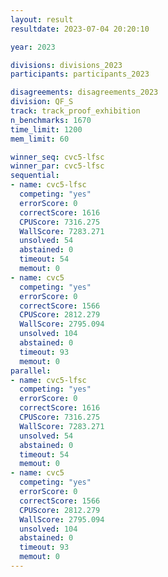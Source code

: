 ```yaml
---
layout: result
resultdate: 2023-07-04 20:20:10

year: 2023

divisions: divisions_2023
participants: participants_2023

disagreements: disagreements_2023
division: QF_S
track: track_proof_exhibition
n_benchmarks: 1670
time_limit: 1200
mem_limit: 60

winner_seq: cvc5-lfsc
winner_par: cvc5-lfsc
sequential:
- name: cvc5-lfsc
  competing: "yes"
  errorScore: 0
  correctScore: 1616
  CPUScore: 7316.275
  WallScore: 7283.271
  unsolved: 54
  abstained: 0
  timeout: 54
  memout: 0
- name: cvc5
  competing: "yes"
  errorScore: 0
  correctScore: 1566
  CPUScore: 2812.279
  WallScore: 2795.094
  unsolved: 104
  abstained: 0
  timeout: 93
  memout: 0
parallel:
- name: cvc5-lfsc
  competing: "yes"
  errorScore: 0
  correctScore: 1616
  CPUScore: 7316.275
  WallScore: 7283.271
  unsolved: 54
  abstained: 0
  timeout: 54
  memout: 0
- name: cvc5
  competing: "yes"
  errorScore: 0
  correctScore: 1566
  CPUScore: 2812.279
  WallScore: 2795.094
  unsolved: 104
  abstained: 0
  timeout: 93
  memout: 0
---
```

